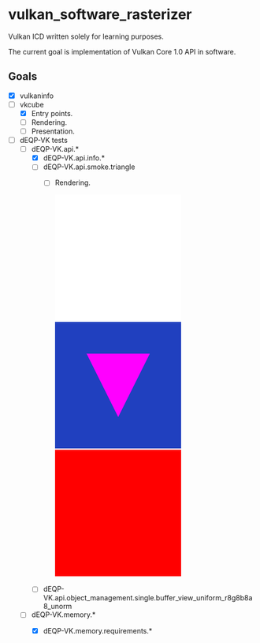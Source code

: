 # vulkan_software_rasterizer

Vulkan ICD written solely for learning purposes.

The current goal is implementation of Vulkan Core 1.0 API in software.

## Goals
- [x] vulkaninfo
- [ ] vkcube
  - [x] Entry points.
  - [ ] Rendering.
  - [ ] Presentation.
- [ ] dEQP-VK tests
  - [ ] dEQP-VK.api.*
    - [x] dEQP-VK.api.info.*
    - [ ] dEQP-VK.api.smoke.triangle
      - [ ] Rendering.

        ![alt text](assets/deqp-vk/dEQP-VK.api.smoke.triangle_Result.PNG)![alt text](assets/deqp-vk/dEQP-VK.api.smoke.triangle_Reference.PNG)![alt text](assets/deqp-vk/dEQP-VK.api.smoke.triangle_ErrorMask.PNG)
    - [ ] dEQP-VK.api.object_management.single.buffer_view_uniform_r8g8b8a8_unorm
  - [ ] dEQP-VK.memory.*
    - [x] dEQP-VK.memory.requirements.*
 
